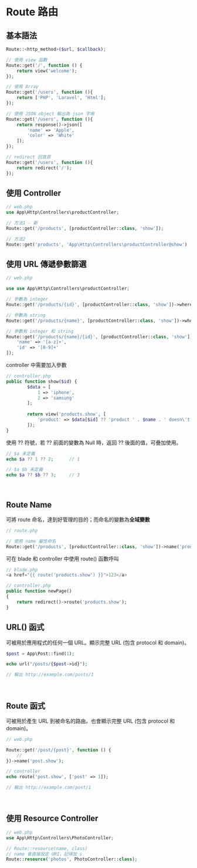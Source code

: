 # Route 路由
## 基本語法
```php
Route::<http_method>($url, $callback);

// 使用 view 函數
Route::get('/', function () {
    return view('welcome');
});

// 使用 Array
Route::get('/users', function (){
    return ['PHP', 'Laravel', 'Html'];
});

// 使用 JSON object 輸出為 json 字串
Route::get('/users', function (){
    return response()->json([
        'name' => 'Apple',
        'color' => 'White'
    ]);
});

// redirect 回首頁
Route::get('/users', function (){
    return redirect('/');
});
```
## 使用 Controller
```php
// web.php
use App\Http\Controllers\productController;

// 方法1 - 新
Route::get('/products', [productController::class, 'show']);

// 方法2
Route::get('products', 'App\Http\Controllers\productController@show')
```


## 使用 URL 傳遞參數篩選
```php
// web.php

use use App\Http\Controllers\productController;

// 參數為 integer
Route::get('/products/{id}', [productController::class, 'show'])->where('id', '[\d]+');    // 使用 regex 限制 Url，若在條件之外則給 404

// 參數為 string
Route::get('/products/{name}', [productController::class, 'show'])->where('name', '[a-zA-Z]+');

// 參數有 integer 和 string
Route::get('/products/{name}/{id}', [productController::class, 'show'])->where([
    'name' => '[a-z]+',
    'id' => '[0-9]+'
]);

```
controller 中需要加入參數
```php
// controller.php
public function show($id) {
        $data = [
            1 => 'iphone',
            2 => 'samsung'
        ];
        
        return view('products.show', [
            'product' => $data[$id] ?? 'product ' . $name . ' doesn\'t exist.'
        ]);
}
```
使用 ?? 符號，若 ?? 前面的變數為 Null 時，返回 ?? 後面的值，可疊加使用。
```php
// $a 未定義
echo $a ?? 1 ?? 2;      // 1

// $a $b 未定義
echo $a ?? $b ?? 3;     // 3
```
<br/>

## Route Name
可將 route 命名，達到好管理的目的；而命名的變數為**全域變數**
```php
// route.php

// 使用 name 屬性命名
Route::get('/products', [productController::class, 'show'])->name('products.show');
```
可在 blade 和 controller 中使用 route() 函數呼叫
```php
// blade.php
<a href="{{ route('products.show') }}">123</a>

// controller.php
public function newPage()
{
    return redirect()->route('products.show');
}
```

## URL() 函式
可被用於應用程式的任何一個 URL。顯示完整 URL (包含 protocol 和 domain)。
```php
$post = App\Post::find(1);

echo url("/posts/{$post->id}");

// 輸出 http://example.com/posts/1
```

<br/>

## Route 函式
可被用於產生 URL 到被命名的路由。也會顯示完整 URL (包含 protocol 和 domain)。
```php
// web.php

Route::get('/post/{post}', function () {
    //
})->name('post.show');
```
```php
// controller
echo route('post.show', ['post' => 1]);

// 輸出 http://example.com/post/1
```

<br/>

## 使用 Resource Controller
```php
// web.php
use App\Http\Controllers\PhotoController;

// Route::resource(name, class)
// name 會直接設定 URI，記得加 s
Route::resource('photos', PhotoController::class);
```
<br/>
